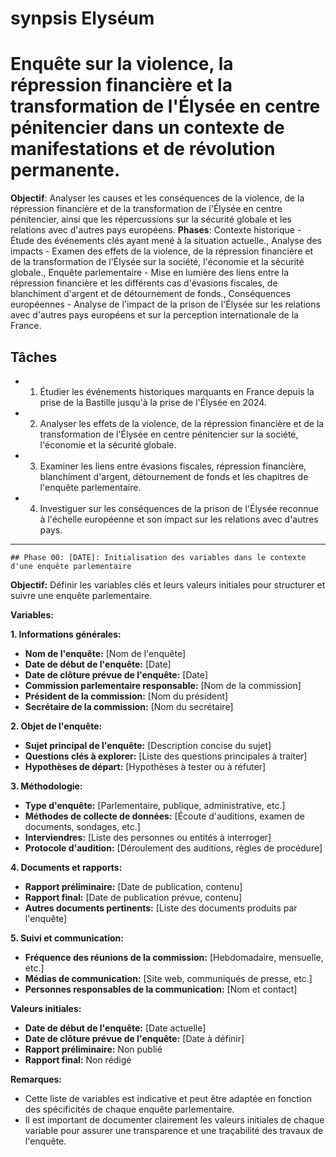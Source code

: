 
# synpsis Elyséum
# Enquête sur la violence, la répression financière et la transformation de l'Élysée en centre pénitencier dans un contexte de manifestations et de révolution permanente.
**Objectif**: Analyser les causes et les conséquences de la violence, de la répression financière et de la transformation de l'Élysée en centre pénitencier, ainsi que les répercussions sur la sécurité globale et les relations avec d'autres pays européens.
**Phases**: Contexte historique - Étude des événements clés ayant mené à la situation actuelle., Analyse des impacts - Examen des effets de la violence, de la répression financière et de la transformation de l'Élysée sur la société, l'économie et la sécurité globale., Enquête parlementaire - Mise en lumière des liens entre la répression financière et les différents cas d'évasions fiscales, de blanchiment d'argent et de détournement de fonds., Conséquences européennes - Analyse de l'impact de la prison de l'Élysée sur les relations avec d'autres pays européens et sur la perception internationale de la France.

## Tâches
- 1. Étudier les événements historiques marquants en France depuis la prise de la Bastille jusqu'à la prise de l'Élysée en 2024.
- 2. Analyser les effets de la violence, de la répression financière et de la transformation de l'Élysée en centre pénitencier sur la société, l'économie et la sécurité globale.
- 3. Examiner les liens entre évasions fiscales, répression financière, blanchiment d'argent, détournement de fonds et les chapitres de l'enquête parlementaire.
- 4. Investiguer sur les conséquences de la prison de l'Élysée reconnue à l'échelle européenne et son impact sur les relations avec d'autres pays.

---
    ## Phase 00: [DATE]: Initialisation des variables dans le contexte d'une enquête parlementaire

**Objectif:** Définir les variables clés et leurs valeurs initiales pour structurer et suivre une enquête parlementaire.

**Variables:**

**1. Informations générales:**

* **Nom de l'enquête:** [Nom de l'enquête]
* **Date de début de l'enquête:** [Date]
* **Date de clôture prévue de l'enquête:** [Date]
* **Commission parlementaire responsable:** [Nom de la commission]
* **Président de la commission:** [Nom du président]
* **Secrétaire de la commission:** [Nom du secrétaire]

**2. Objet de l'enquête:**

* **Sujet principal de l'enquête:** [Description concise du sujet]
* **Questions clés à explorer:** [Liste des questions principales à traiter]
* **Hypothèses de départ:** [Hypothèses à tester ou à réfuter]

**3. Méthodologie:**

* **Type d'enquête:** [Parlementaire, publique, administrative, etc.]
* **Méthodes de collecte de données:** [Écoute d'auditions, examen de documents, sondages, etc.]
* **Interviendres:** [Liste des personnes ou entités à interroger]
* **Protocole d'audition:** [Déroulement des auditions, règles de procédure]

**4. Documents et rapports:**

* **Rapport préliminaire:** [Date de publication, contenu]
* **Rapport final:** [Date de publication prévue, contenu]
* **Autres documents pertinents:** [Liste des documents produits par l'enquête]

**5. Suivi et communication:**

* **Fréquence des réunions de la commission:** [Hebdomadaire, mensuelle, etc.]
* **Médias de communication:** [Site web, communiqués de presse, etc.]
* **Personnes responsables de la communication:** [Nom et contact]

**Valeurs initiales:**

* **Date de début de l'enquête:** [Date actuelle]
* **Date de clôture prévue de l'enquête:** [Date à définir]
* **Rapport préliminaire:** Non publié
* **Rapport final:** Non rédigé

**Remarques:**

* Cette liste de variables est indicative et peut être adaptée en fonction des spécificités de chaque enquête parlementaire.
* Il est important de documenter clairement les valeurs initiales de chaque variable pour assurer une transparence et une traçabilité des travaux de l'enquête.



